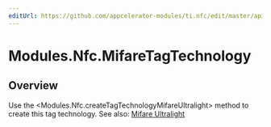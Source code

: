 ```yaml
---
editUrl: https://github.com/appcelerator-modules/ti.nfc/edit/master/apidoc/NfcMiFareTagTechnology.yml
---
```

# Modules.Nfc.MifareTagTechnology

<TypeHeader/>

## Overview

Use the <Modules.Nfc.createTagTechnologyMifareUltralight> method to create this tag technology.
See also:
[Mifare Ultralight](https://developer.apple.com/documentation/corenfc/nfcmifaretag?language=objc)

<ApiDocs/>
